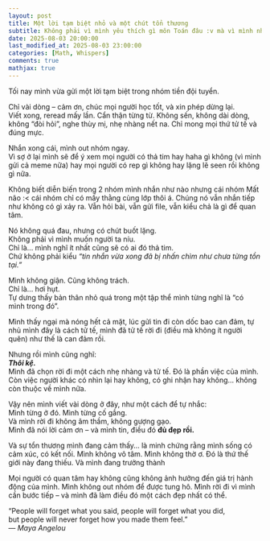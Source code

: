 ```yaml
---
layout: post
title: Một lời tạm biệt nhỏ và một chút tổn thương
subtitle: Không phải vì mình yêu thích gì môn Toán đâu :v mà vì mình nhạy cảm
date: 2025-08-03 20:00:00
last_modified_at: 2025-08-03 23:00:00
categories: [Math, Whispers]
comments: true
mathjax: true
---
```


Tối nay mình vừa gửi một lời tạm biệt trong nhóm tiền đội tuyển.

Chỉ vài dòng – cảm ơn, chúc mọi người học tốt, và xin phép dừng lại.  
Viết xong, reread mấy lần. Cẩn thận từng từ. Không sến, không dài dòng, không “đòi hỏi”, nghe thùy mị, nhẹ nhàng nết na. Chỉ mong mọi thứ tử tế và đúng mực.

Nhắn xong cái, mình out nhóm ngay.  
Vì sợ ở lại mình sẽ để ý xem mọi người có thả tim hay haha gì không (vì mình gửi cả meme nữa) hay mọi người có rep gì không hay lặng lẽ seen rồi không gì nữa.

Không biết diễn biến trong 2 nhóm mình nhắn như nào nhưng cái nhóm Mất não :< cái nhóm chỉ có mấy thằng cùng lớp thôi á. Chúng nó vẫn nhắn tiếp như không có gì xảy ra. Vẫn hỏi bài, vẫn gửi file, vẫn kiểu chả là gì để quan tâm.

Nó không quá đau, nhưng có chút buốt lặng.  
Không phải vì mình muốn người ta níu.  
Chỉ là... mình nghĩ ít nhất cũng sẽ có ai đó thả tim.  
Chứ không phải kiểu *“tin nhắn vừa xong đã bị nhấn chìm như chưa từng tồn tại.”*

Mình không giận. Cũng không trách.  
Chỉ là... hơi hụt.  
Tự dưng thấy bản thân nhỏ quá trong một tập thể mình từng nghĩ là “có mình trong đó”.

Mình thấy ngại mà nóng hết cả mặt, lúc gửi tin đi còn dốc bao can đảm, tự nhủ mình đây là cách tử tế, mình đã tử tế rời đi (điều mà không ít người quên) như thế là can đảm rồi.

Nhưng rồi mình cũng nghĩ:  
**_Thôi kệ._**  
Mình đã chọn rời đi một cách nhẹ nhàng và tử tế. Đó là phần việc của mình.  
Còn việc người khác có nhìn lại hay không, có ghi nhận hay không... không còn thuộc về mình nữa.

Vậy nên mình viết vài dòng ở đây, như một cách để tự nhắc:  
Mình từng ở đó. Mình từng cố gắng.  
Và mình rời đi không âm thầm, không gượng gạo.  
Mình đã nói lời cảm ơn – và mình tin, điều đó **đủ đẹp rồi.**

Và sự tổn thương mình đang cảm thấy… là minh chứng rằng mình sống có cảm xúc, có kết nối.
Mình không vô tâm. Mình không thờ ơ. Đó là thứ thế giới này đang thiếu. Và mình đang trưởng thành

Mọi người có quan tâm hay không cũng không ảnh hưởng đến giá trị hành động của mình.
Mình không out nhóm để được tung hô. Mình rời đi vì mình cần bước tiếp – và mình đã làm điều đó một cách đẹp nhất có thể.

“People will forget what you said, people will forget what you did,  
but people will never forget how you made them feel.”  
— *Maya Angelou*
